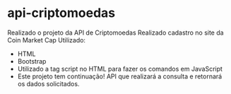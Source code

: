 # api-criptomoedas
Realizado o projeto da API de Criptomoedas
Realizado cadastro no site da Coin Market Cap
Utilizado:
- HTML
- Bootstrap
- Utilizado a tag script no HTML para fazer os comandos em JavaScript
- Este projeto tem continuação! API que realizará a consulta e retornará os dados solicitados.
